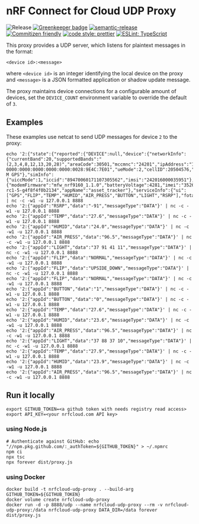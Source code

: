 # nRF Connect for Cloud UDP Proxy

![Release](https://github.com/coderbyheart/nrfcloud-udp-proxy/workflows/Release/badge.svg?branch=saga)
[![Greenkeeper badge](https://badges.greenkeeper.io/coderbyheart/nrfcloud-udp-proxy.svg)](https://greenkeeper.io/)
[![semantic-release](https://img.shields.io/badge/%20%20%F0%9F%93%A6%F0%9F%9A%80-semantic--release-e10079.svg)](https://github.com/semantic-release/semantic-release)
[![Commitizen friendly](https://img.shields.io/badge/commitizen-friendly-brightgreen.svg)](http://commitizen.github.io/cz-cli/)
[![code style: prettier](https://img.shields.io/badge/code_style-prettier-ff69b4.svg)](https://github.com/prettier/prettier/)
[![ESLint: TypeScript](https://img.shields.io/badge/ESLint-TypeScript-blue.svg)](https://github.com/typescript-eslint/typescript-eslint)

This proxy provides a UDP server, which listens for plaintext messages in the
format:

    <device id>:<message>

where `<device id>` is an integer identifying the local device on the proxy and
`<message>` is a JSON formatted application or shadow update message.

The proxy maintains device connections for a configurable amount of devices, set
the `DEVICE_COUNT` environment variable to override the default of `3`.

## Examples

These examples use netcat to send UDP messages for device `2` to the proxy:

    echo '2:{"state":{"reported":{"DEVICE":null,"device":{"networkInfo":{"currentBand":20,"supportedBands":"(2,3,4,8,12,13,20,28)","areaCode":30501,"mccmnc":"24201","ipAddress":"10.138.82.5 0000:0000:0000:0000:0000:0028:9E4C:7E01","ueMode":2,"cellID":20504576,"networkMode":"LTE-M GPS"},"simInfo":{"uiccMode":1,"iccid":"89470060171107305562","imsi":"242016000035951"},"deviceInfo":{"modemFirmware":"mfw_nrf9160_1.1.0","batteryVoltage":4281,"imei":"352656100442808","board":"nrf9160_pca20035","appVersion":"v1.2.0-rc1-5-g4f8f4f0b2134","appName":"asset_tracker"},"serviceInfo":{"ui":["GPS","FLIP","TEMP","HUMID","AIR_PRESS","BUTTON","LIGHT","RSRP"],"fota_v1":null}}}}}' | nc -c -w1 -u 127.0.0.1 8888
    echo '2:{"appId":"RSRP","data":"-91","messageType":"DATA"}' | nc -c -w1 -u 127.0.0.1 8888
    echo '2:{"appId":"TEMP","data":"27.6","messageType":"DATA"}' | nc -c -w1 -u 127.0.0.1 8888
    echo '2:{"appId":"HUMID","data":"24.0","messageType":"DATA"}' | nc -c -w1 -u 127.0.0.1 8888
    echo '2:{"appId":"AIR_PRESS","data":"96.5","messageType":"DATA"}' | nc -c -w1 -u 127.0.0.1 8888
    echo '2:{"appId":"LIGHT","data":"37 91 41 11","messageType":"DATA"}' | nc -c -w1 -u 127.0.0.1 8888
    echo '2:{"appId":"FLIP","data":"NORMAL","messageType":"DATA"}' | nc -c -w1 -u 127.0.0.1 8888
    echo '2:{"appId":"FLIP","data":"UPSIDE_DOWN","messageType":"DATA"}' | nc -c -w1 -u 127.0.0.1 8888
    echo '2:{"appId":"FLIP","data":"NORMAL","messageType":"DATA"}' | nc -c -w1 -u 127.0.0.1 8888
    echo '2:{"appId":"BUTTON","data":"1","messageType":"DATA"}' | nc -c -w1 -u 127.0.0.1 8888
    echo '2:{"appId":"BUTTON","data":"0","messageType":"DATA"}' | nc -c -w1 -u 127.0.0.1 8888
    echo '2:{"appId":"TEMP","data":"27.6","messageType":"DATA"}' | nc -c -w1 -u 127.0.0.1 8888
    echo '2:{"appId":"HUMID","data":"23.6","messageType":"DATA"}' | nc -c -w1 -u 127.0.0.1 8888
    echo '2:{"appId":"AIR_PRESS","data":"96.5","messageType":"DATA"}' | nc -c -w1 -u 127.0.0.1 8888
    echo '2:{"appId":"LIGHT","data":"37 88 37 10","messageType":"DATA"}' | nc -c -w1 -u 127.0.0.1 8888
    echo '2:{"appId":"TEMP","data":"27.9","messageType":"DATA"}' | nc -c -w1 -u 127.0.0.1 8888
    echo '2:{"appId":"HUMID","data":"23.9","messageType":"DATA"}' | nc -c -w1 -u 127.0.0.1 8888
    echo '2:{"appId":"AIR_PRESS","data":"96.5","messageType":"DATA"}' | nc -c -w1 -u 127.0.0.1 8888

## Run it locally

    export GITHUB_TOKEN=<a github token with needs registry read access>
    export API_KEY=<your nrfcloud.com API key>

### using Node.js

    # Authenticate against GitHub: echo "//npm.pkg.github.com/:_authToken=${GITHUB_TOKEN}" > ~/.npmrc
    npm ci
    npx tsc
    npx forever dist/proxy.js

### using Docker

    docker build -t nrfcloud-udp-proxy . --build-arg GITHUB_TOKEN=${GITHUB_TOKEN}
    docker volume create nrfcloud-udp-proxy
    docker run -d -p 8888/udp --name nrfcloud-udp-proxy --rm -v nrfcloud-udp-proxy:/data nrfcloud-udp-proxy DATA_DIR=/data forever dist/proxy.js
